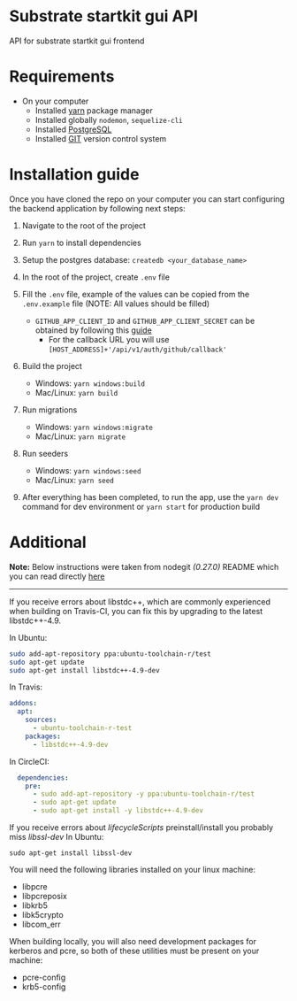 # Substrate startkit gui API
API for substrate startkit gui frontend

# Requirements
- On your computer
    * Installed [yarn](https://yarnpkg.com/) package manager
    * Installed globally `nodemon`, `sequelize-cli`
    * Installed [PostgreSQL](https://www.postgresql.org/)
    * Installed [GIT](https://git-scm.com/) version control system

# Installation guide

Once you have cloned the repo on your computer you
can start configuring the backend application by
following next steps:

1. Navigate to the root of the project
2. Run `yarn` to install dependencies
3. Setup the postgres database: `createdb <your_database_name>`
4. In the root of the project, create `.env` file
5. Fill the `.env` file, example of the values can
   be copied from the `.env.example` file (NOTE: All values should be filled)
   
   - `GITHUB_APP_CLIENT_ID` and `GITHUB_APP_CLIENT_SECRET`
     can be obtained by following this [guide](https://docs.github.com/en/developers/apps/creating-an-oauth-app)
        * For the callback URL you will use 
          `[HOST_ADDRESS]+'/api/v1/auth/github/callback'`
6. Build the project
    - Windows: `yarn windows:build`
    - Mac/Linux: `yarn build`
7. Run migrations
    - Windows: `yarn windows:migrate`
    - Mac/Linux: `yarn migrate`
8. Run seeders
    - Windows: `yarn windows:seed`
    - Mac/Linux: `yarn seed`
9. After everything has been completed, to run the
   app, use the `yarn dev` command for dev environment 
   or `yarn start` for production build

# Additional

**Note:** Below instructions were taken from nodegit *(0.27.0)* README which you can
read directly [here](https://github.com/nodegit/nodegit/blob/master/README.md)

---

If you receive errors about libstdc++, which are commonly experienced when
building on Travis-CI, you can fix this by upgrading to the latest
libstdc++-4.9.

In Ubuntu:

``` sh
sudo add-apt-repository ppa:ubuntu-toolchain-r/test
sudo apt-get update
sudo apt-get install libstdc++-4.9-dev
```

In Travis:

``` yaml
addons:
  apt:
    sources:
      - ubuntu-toolchain-r-test
    packages:
      - libstdc++-4.9-dev
```

In CircleCI:

``` yaml
  dependencies:
    pre:
      - sudo add-apt-repository -y ppa:ubuntu-toolchain-r/test
      - sudo apt-get update
      - sudo apt-get install -y libstdc++-4.9-dev
```

If you receive errors about *lifecycleScripts* preinstall/install you probably miss *libssl-dev*
In Ubuntu:
```
sudo apt-get install libssl-dev
```

You will need the following libraries installed on your linux machine:
  - libpcre
  - libpcreposix
  - libkrb5
  - libk5crypto
  - libcom_err

When building locally, you will also need development packages for kerberos and pcre, so both of these utilities must be present on your machine:
  - pcre-config
  - krb5-config
